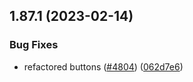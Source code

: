 ## 1.87.1 (2023-02-14)


### Bug Fixes

* refactored buttons ([#4804](https://github.com/EddieHubCommunity/LinkFree/issues/4804)) ([062d7e6](https://github.com/EddieHubCommunity/LinkFree/commit/062d7e616d49927cf16d43f449af560376ae88fb))




